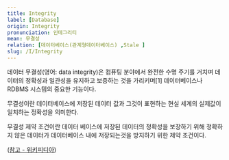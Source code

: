 ```yaml
---
title: Integrity
label: [Database]
origin: Integrity
pronunciation: 인테그리티
mean: 무결성
relation: [데이터베이스(관계형데이터베이스) ,Stale ]
slug: /I/Integrity
---
```


<content>


<p>데이터 무결성(영어: data integrity)은 컴퓨팅 분야에서 완전한 수명 주기를 거치며 데이터의 정확성과 일관성을 유지하고 보증하는 것을 가리키며[1] 데이터베이스나 RDBMS 시스템의 중요한 기능이다.</p>
<p>무결성이란 데이터베이스에 저장된 데이터 값과 그것이 표현하는 현실 세계의 실제값이 일치하는 정확성을 의미한다.</p>
<p>무결성 제약 조건이란 데이터 베이스에 저장된 데이터의 정확성을 보장하기 위해 정확하지 않은 데이터가 데이터베이스 내에 저장되는것을 방지하기 위한 제약 조건이다.</p>
<p>(<a href="https://ko.wikipedia.org/wiki/%EB%8D%B0%EC%9D%B4%ED%84%B0_%EB%AC%B4%EA%B2%B0%EC%84%B1">참고 - 위키피디아</a>)</p>


</content>
